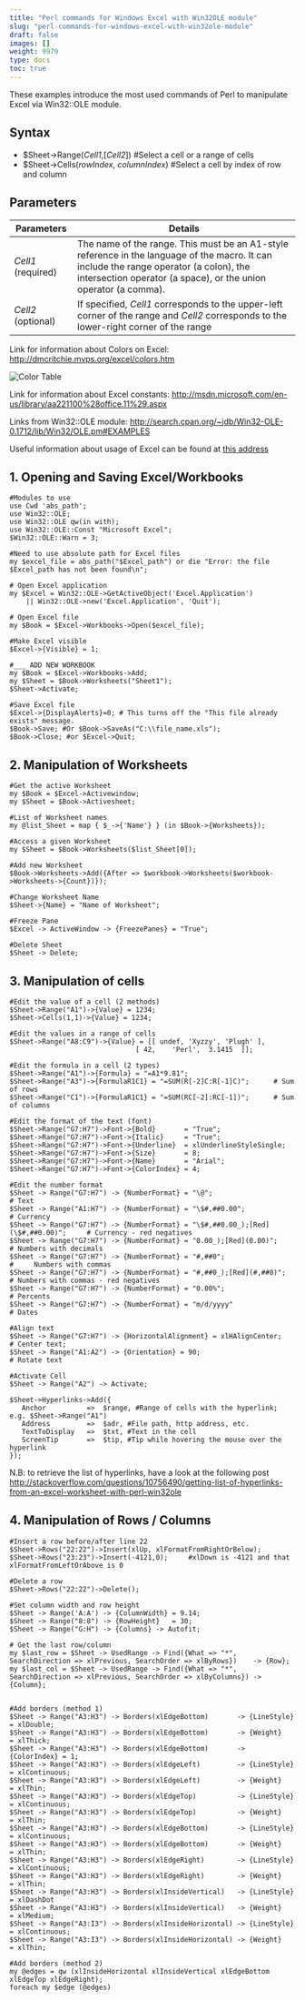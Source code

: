 ```yaml
---
title: "Perl commands for Windows Excel with Win32OLE module"
slug: "perl-commands-for-windows-excel-with-win32ole-module"
draft: false
images: []
weight: 9979
type: docs
toc: true
---
```


These examples introduce the most used commands of Perl to manipulate Excel via Win32::OLE module.

## Syntax
 - $Sheet->Range(*Cell1*,[*Cell2*]) #Select a cell or a range of cells
 -  $Sheet->Cells(*rowIndex*, *columnIndex*) #Select a cell by index of row and column



## Parameters
| Parameters | Details |
| ------ | ------ |
| *Cell1* (required)  | The name of the range. This must be an A1-style reference in the language of the macro. It can include the range operator (a colon), the intersection operator (a space), or the union operator (a comma).
| *Cell2*  (optional) | If specified, *Cell1* corresponds to the upper-left corner of the range and *Cell2* corresponds to the lower-right corner of the range


Link for information about Colors on Excel:
http://dmcritchie.mvps.org/excel/colors.htm

![Color Table][1]

Link for information about Excel constants:
http://msdn.microsoft.com/en-us/library/aa221100%28office.11%29.aspx


Links from Win32::OLE module: http://search.cpan.org/~jdb/Win32-OLE-0.1712/lib/Win32/OLE.pm#EXAMPLES

Useful information about usage of Excel can be found at [this address][2]


  [1]: http://i.stack.imgur.com/A4dQR.png
  [2]: http://www.perlmonks.org/?node_id=153486

## 1. Opening and Saving Excel/Workbooks
    #Modules to use
    use Cwd 'abs_path';
    use Win32::OLE;
    use Win32::OLE qw(in with);
    use Win32::OLE::Const "Microsoft Excel";
    $Win32::OLE::Warn = 3;
    
    #Need to use absolute path for Excel files
    my $excel_file = abs_path("$Excel_path") or die "Error: the file $Excel_path has not been found\n";
    
    # Open Excel application
    my $Excel = Win32::OLE->GetActiveObject('Excel.Application')
        || Win32::OLE->new('Excel.Application', 'Quit');
    
    # Open Excel file
    my $Book = $Excel->Workbooks->Open($excel_file);
    
    #Make Excel visible
    $Excel->{Visible} = 1;
    
    #___ ADD NEW WORKBOOK
    my $Book = $Excel->Workbooks->Add;
    my $Sheet = $Book->Worksheets("Sheet1");
    $Sheet->Activate;
    
    #Save Excel file
    $Excel->{DisplayAlerts}=0; # This turns off the "This file already exists" message.
    $Book->Save; #Or $Book->SaveAs("C:\\file_name.xls");
    $Book->Close; #or $Excel->Quit;

## 2. Manipulation of Worksheets
    #Get the active Worksheet 
    my $Book = $Excel->Activewindow;
    my $Sheet = $Book->Activesheet;
    
    #List of Worksheet names
    my @list_Sheet = map { $_->{'Name'} } (in $Book->{Worksheets});
    
    #Access a given Worksheet
    my $Sheet = $Book->Worksheets($list_Sheet[0]);
    
    #Add new Worksheet
    $Book->Worksheets->Add({After => $workbook->Worksheets($workbook->Worksheets->{Count})});
    
    #Change Worksheet Name
    $Sheet->{Name} = "Name of Worksheet";
    
    #Freeze Pane
    $Excel -> ActiveWindow -> {FreezePanes} = "True";
    
    #Delete Sheet
    $Sheet -> Delete;

## 3. Manipulation of cells

    #Edit the value of a cell (2 methods)
    $Sheet->Range("A1")->{Value} = 1234;
    $Sheet->Cells(1,1)->{Value} = 1234;
    
    #Edit the values in a range of cells
    $Sheet->Range("A8:C9")->{Value} = [[ undef, 'Xyzzy', 'Plugh' ],
                                   [ 42,    'Perl',  3.1415  ]];

    #Edit the formula in a cell (2 types)
    $Sheet->Range("A1")->{Formula} = "=A1*9.81";
    $Sheet->Range("A3")->{FormulaR1C1} = "=SUM(R[-2]C:R[-1]C)";      # Sum of rows
    $Sheet->Range("C1")->{FormulaR1C1} = "=SUM(RC[-2]:RC[-1])";      # Sum of columns
    
    #Edit the format of the text (font)
    $Sheet->Range("G7:H7")->Font->{Bold}       = "True";
    $Sheet->Range("G7:H7")->Font->{Italic}     = "True";
    $Sheet->Range("G7:H7")->Font->{Underline}  = xlUnderlineStyleSingle;
    $Sheet->Range("G7:H7")->Font->{Size}       = 8;
    $Sheet->Range("G7:H7")->Font->{Name}       = "Arial";
    $Sheet->Range("G7:H7")->Font->{ColorIndex} = 4;
    
    #Edit the number format
    $Sheet -> Range("G7:H7") -> {NumberFormat} = "\@";                                 # Text
    $Sheet -> Range("A1:H7") -> {NumberFormat} = "\$#,##0.00";                        # Currency
    $Sheet -> Range("G7:H7") -> {NumberFormat} = "\$#,##0.00_);[Red](\$#,##0.00)";     # Currency - red negatives
    $Sheet -> Range("G7:H7") -> {NumberFormat} = "0.00_);[Red](0.00)";                 # Numbers with decimals
    $Sheet -> Range("G7:H7") -> {NumberFormat} = "#,##0";                          #     Numbers with commas
    $Sheet -> Range("G7:H7") -> {NumberFormat} = "#,##0_);[Red](#,##0)";               # Numbers with commas - red negatives
    $Sheet -> Range("G7:H7") -> {NumberFormat} = "0.00%";                              # Percents
    $Sheet -> Range("G7:H7") -> {NumberFormat} = "m/d/yyyy"                            # Dates
    
    #Align text
    $Sheet -> Range("G7:H7") -> {HorizontalAlignment} = xlHAlignCenter;                # Center text;
    $Sheet -> Range("A1:A2") -> {Orientation} = 90;                                    # Rotate text
    
    #Activate Cell
    $Sheet -> Range("A2") -> Activate;
    
    $Sheet->Hyperlinks->Add({   
       Anchor          =>  $range, #Range of cells with the hyperlink; e.g. $Sheet->Range("A1")
       Address         =>  $adr, #File path, http address, etc.
       TextToDisplay   =>  $txt, #Text in the cell
       ScreenTip       =>  $tip, #Tip while hovering the mouse over the hyperlink
    });

N.B: to retrieve the list of hyperlinks, have a look at the following post
http://stackoverflow.com/questions/10756490/getting-list-of-hyperlinks-from-an-excel-worksheet-with-perl-win32ole



## 4. Manipulation of Rows / Columns
    #Insert a row before/after line 22
    $Sheet->Rows("22:22")->Insert(xlUp, xlFormatFromRightOrBelow);
    $Sheet->Rows("23:23")->Insert(-4121,0);     #xlDown is -4121 and that xlFormatFromLeftOrAbove is 0
    
    #Delete a row
    $Sheet->Rows("22:22")->Delete();
    
    #Set column width and row height
    $Sheet -> Range('A:A') -> {ColumnWidth} = 9.14;
    $Sheet -> Range("8:8") -> {RowHeight}   = 30;
    $Sheet -> Range("G:H") -> {Columns} -> Autofit;
    
    # Get the last row/column
    my $last_row = $Sheet -> UsedRange -> Find({What => "*", SearchDirection => xlPrevious, SearchOrder => xlByRows})    -> {Row};
    my $last_col = $Sheet -> UsedRange -> Find({What => "*", SearchDirection => xlPrevious, SearchOrder => xlByColumns}) -> {Column};
    
    
    #Add borders (method 1)
    $Sheet -> Range("A3:H3") -> Borders(xlEdgeBottom)       -> {LineStyle}  = xlDouble;
    $Sheet -> Range("A3:H3") -> Borders(xlEdgeBottom)       -> {Weight}     = xlThick;
    $Sheet -> Range("A3:H3") -> Borders(xlEdgeBottom)       -> {ColorIndex} = 1;
    $Sheet -> Range("A3:H3") -> Borders(xlEdgeLeft)         -> {LineStyle}  = xlContinuous;
    $Sheet -> Range("A3:H3") -> Borders(xlEdgeLeft)         -> {Weight}     = xlThin;
    $Sheet -> Range("A3:H3") -> Borders(xlEdgeTop)          -> {LineStyle}  = xlContinuous;
    $Sheet -> Range("A3:H3") -> Borders(xlEdgeTop)          -> {Weight}     = xlThin;
    $Sheet -> Range("A3:H3") -> Borders(xlEdgeBottom)       -> {LineStyle}  = xlContinuous;
    $Sheet -> Range("A3:H3") -> Borders(xlEdgeBottom)       -> {Weight}     = xlThin;
    $Sheet -> Range("A3:H3") -> Borders(xlEdgeRight)        -> {LineStyle}  = xlContinuous;
    $Sheet -> Range("A3:H3") -> Borders(xlEdgeRight)        -> {Weight}     = xlThin;
    $Sheet -> Range("A3:H3") -> Borders(xlInsideVertical)   -> {LineStyle}  = xlDashDot
    $Sheet -> Range("A3:H3") -> Borders(xlInsideVertical)   -> {Weight}     = xlMedium;
    $Sheet -> Range("A3:I3") -> Borders(xlInsideHorizontal) -> {LineStyle}  = xlContinuous;
    $Sheet -> Range("A3:I3") -> Borders(xlInsideHorizontal) -> {Weight}     = xlThin;
    
    #Add borders (method 2)
    my @edges = qw (xlInsideHorizontal xlInsideVertical xlEdgeBottom xlEdgeTop xlEdgeRight);
    foreach my $edge (@edges)

